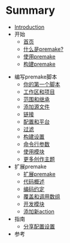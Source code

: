 # Summary

* [Introduction](README.md)
* 开始
  * [首页](getting-started/home.md)
  * [什么是premake?](getting-started/what-is-premake.md)
  * [使用premake](getting-started/using-premake.md)
  * [构建premake](getting-started/building-premake.md)

- 编写premake脚本
  - [你的第一个脚本](writing-premake-scripts/your-first-script.md)
  - [工作区和项目](writing-premake-scripts/workspaces-and-projects.md)
  - [范围和继承](writing-premake-scripts/scopes-and-inheritance.md)
  - [添加源文件](writing-premake-scripts/adding-source-files.md)
  - [链接](writing-premake-scripts/linking.md)
  - [配置和平台](writing-premake-scripts/configurations-and-platforms.md)
  - [过滤](writing-premake-scripts/filters.md)
  - [构建设置](writing-premake-scripts/build-settings.md)
  - [命令行参数](writing-premake-scripts/command-line-arguments.md)
  - [使用模块](writing-premake-scripts/using-modules.md)
  - [更多创作主题](writing-premake-scripts/more-authoring-topics.md)
- 扩展premake
  	* [扩展premake](extending-premake/extending-premake.md)
  	* [代码概述](extending-premake/code-overview.md)
  	* [编码约定](extending-premake/coding-conventions.md)
  	* [覆盖和调用数组](extending-premake/overrides-and-call-arrays.md)
  	* [开发模块](extending-premake/developing-modules.md)
  	* [添加新action](extending-premake/adding-a-new-action.md)
- 指南
   * [分享配置设置](guides/sharing-configuration-settings.md)
- 参考